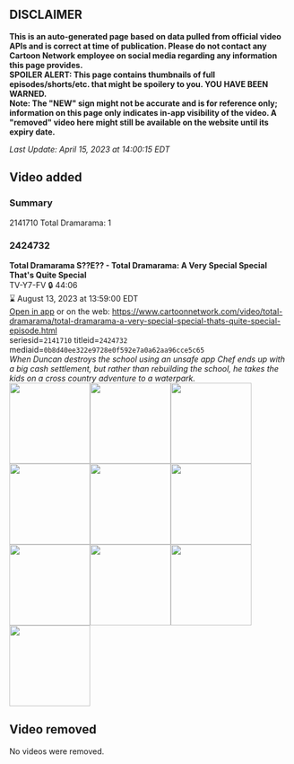 ## DISCLAIMER
**This is an auto-generated page based on data pulled from official video APIs and is correct at time of publication. Please do not contact any Cartoon Network employee on social media regarding any information this page provides.**  
**SPOILER ALERT: This page contains thumbnails of full episodes/shorts/etc. that might be spoilery to you. YOU HAVE BEEN WARNED.**  
**Note: The "NEW" sign might not be accurate and is for reference only; information on this page only indicates in-app visibility of the video. A "removed" video here might still be available on the website until its expiry date.**  

_Last Update: April 15, 2023 at 14:00:15 EDT_
## Video added
### Summary
2141710 Total Dramarama: 1  
### 2424732
**Total Dramarama S??E?? - Total Dramarama: A Very Special Special That's Quite Special**  
TV-Y7-FV 🔒 44:06  
⌛ August 13, 2023 at 13:59:00 EDT  
[Open in app](https://cnvideo.sercomkc.org/redirector.html?type=cnapp&seriesid=10000000000602100&titleid=2424732&mediaid=0b8d40ee322e9728e0f592e7a0a62aa96cce5c65) or on the web: https://www.cartoonnetwork.com/video/total-dramarama/total-dramarama-a-very-special-special-thats-quite-special-episode.html  
seriesid=`2141710` titleid=`2424732` mediaid=`0b8d40ee322e9728e0f592e7a0a62aa96cce5c65`  
_When Duncan destroys the school using an unsafe app Chef ends up with a big cash settlement, but rather than rebuilding the school, he takes the kids on a cross country adventure to a waterpark._  
<a href="https://s3.amazonaws.com/cartoonorchestrator/2424732_001_1280x720.jpg"><img src="https://s3.amazonaws.com/cartoonorchestrator/2424732_001_640x360.jpg" height="144px" /></a><a href="https://s3.amazonaws.com/cartoonorchestrator/2424732_002_1280x720.jpg"><img src="https://s3.amazonaws.com/cartoonorchestrator/2424732_002_640x360.jpg" height="144px" /></a><a href="https://s3.amazonaws.com/cartoonorchestrator/2424732_003_1280x720.jpg"><img src="https://s3.amazonaws.com/cartoonorchestrator/2424732_003_640x360.jpg" height="144px" /></a><a href="https://s3.amazonaws.com/cartoonorchestrator/2424732_004_1280x720.jpg"><img src="https://s3.amazonaws.com/cartoonorchestrator/2424732_004_640x360.jpg" height="144px" /></a><a href="https://s3.amazonaws.com/cartoonorchestrator/2424732_005_1280x720.jpg"><img src="https://s3.amazonaws.com/cartoonorchestrator/2424732_005_640x360.jpg" height="144px" /></a><a href="https://s3.amazonaws.com/cartoonorchestrator/2424732_006_1280x720.jpg"><img src="https://s3.amazonaws.com/cartoonorchestrator/2424732_006_640x360.jpg" height="144px" /></a><a href="https://s3.amazonaws.com/cartoonorchestrator/2424732_007_1280x720.jpg"><img src="https://s3.amazonaws.com/cartoonorchestrator/2424732_007_640x360.jpg" height="144px" /></a><a href="https://s3.amazonaws.com/cartoonorchestrator/2424732_008_1280x720.jpg"><img src="https://s3.amazonaws.com/cartoonorchestrator/2424732_008_640x360.jpg" height="144px" /></a><a href="https://s3.amazonaws.com/cartoonorchestrator/2424732_009_1280x720.jpg"><img src="https://s3.amazonaws.com/cartoonorchestrator/2424732_009_640x360.jpg" height="144px" /></a><a href="https://s3.amazonaws.com/cartoonorchestrator/2424732_010_1280x720.jpg"><img src="https://s3.amazonaws.com/cartoonorchestrator/2424732_010_640x360.jpg" height="144px" /></a>
## Video removed
No videos were removed.  
